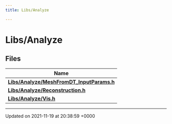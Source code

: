 ```yaml
---
title: Libs/Analyze

---
```


# Libs/Analyze



## Files

| Name           |
| -------------- |
| **[Libs/Analyze/MeshFromDT_InputParams.h](../Files/MeshFromDT__InputParams_8h.md#file-meshfromdt-inputparams.h)**  |
| **[Libs/Analyze/Reconstruction.h](../Files/Reconstruction_8h.md#file-reconstruction.h)**  |
| **[Libs/Analyze/Vis.h](../Files/Vis_8h.md#file-vis.h)**  |






-------------------------------

Updated on 2021-11-19 at 20:38:59 +0000
